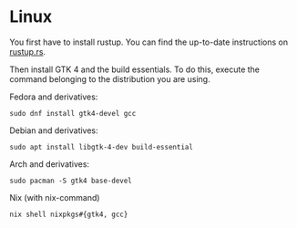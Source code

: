 # Linux

You first have to install rustup.
You can find the up-to-date instructions on [rustup.rs](https://rustup.rs).

Then install GTK 4 and the build essentials.
To do this, execute the command belonging to the distribution you are using.

Fedora and derivatives:

```
sudo dnf install gtk4-devel gcc
```

Debian and derivatives:

```
sudo apt install libgtk-4-dev build-essential
```

Arch and derivatives:

```
sudo pacman -S gtk4 base-devel
```

Nix (with nix-command)

```
nix shell nixpkgs#{gtk4, gcc}
```
